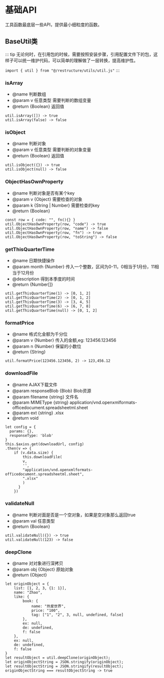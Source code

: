 # 基础API

工具函数最底层一些API，提供最小细粒度的函数。

## BaseUtil类

::: tip
无论何时，在引用包的时候，需要按照安装步骤，引用配置文件下的包，这样子可以统一维护代码，可以简单的理解做了一层转换，提高维护性。

`import { util } from "@/restructure/utils/util.js"`
:::

### isArray

 * @name 判断数组
 * @param v 任意类型 需要判断的数组变量
 * @return {Boolean} 返回值
```javascript:v-pre
util.isArray([]) -> true
util.isArray(false) -> false
```

### isObject
 * @name 判断对象
 * @param v 任意类型 需要判断的对象变量
 * @return {Boolean} 返回值
```javascript:v-pre
util.isObject({}) -> true
util.isObject(null) -> false
```

### ObjectHasOwnProperty

* @name 判断对象是否有某个key
* @param v {Object} 需要检查的对象
* @param k {String | Number} 需要检查的key
* @return {Boolean}

```javascript:v-pre
const row = { code: "", fn(){} }
util.ObjectHasOwnProperty(row, "code") -> true
util.ObjectHasOwnProperty(row, "name") -> false
util.ObjectHasOwnProperty(row, "fn") -> true
util.ObjectHasOwnProperty(row, "toString") -> false
```

### getThisQuarterTime

* @name 日期快捷操作
* @param month {Number} 传入一个整数，区间为0-11，0相当于1月份，11相当于12月份
* @description 得到本季度的时间
* @return {Number[]}

```javascript:v-pre
util.getThisQuarterTime(1) -> [0, 1, 2]
util.getThisQuarterTime(2) -> [0, 1, 2]
util.getThisQuarterTime(3) -> [3, 4, 5]
util.getThisQuarterTime(6) -> [6, 7, 8]
util.getThisQuarterTime(null) -> [0, 1, 2]
```
### formatPrice

* @name 格式化金额为千分位
* @param v {Number} 传入的金额,eg: 123456.123456
* @param n {Number} 保留的小数位
* @return {String} 

```javascript:v-pre
util.formatPrice(123456.123456, 2) -> 123,456.12
```

### downloadFile

* @name AJAX下载文件
* @param responseBlob {Blob} Blob资源
* @param filename {string} 文件名
* @param MIMEType {string} application/vnd.openxmlformats-officedocument.spreadsheetml.sheet
* @param ext {string} .xlsx
* @return void

```javascript:v-pre
let config = {
  params: {},
  responseType: 'blob'
}
this.$axios.get(downloadUrl, config)
.then(v => {
    if (v.data.size) {
        this.downloadFile(
        v, 
        '', 
        "application/vnd.openxmlformats-officedocument.spreadsheetml.sheet",
        ".xlsx"
        )
      }
    })
```
### validateNull

* @name 判断对面是否是一个空对象，如果是空对象那么返回true
* @param val 任意类型
* @return {Boolean}

```javascript:v-pre
util.validateNull({}) -> true
util.validateNull(123) -> false
```

### deepClone


* @name 对对象进行深拷贝
* @param obj {Object} 原始对象
* @return {Object}

```javascript:v-pre
let originObject = {
    list: [1, 2, 3, {1: 1}],
    name: "Zhao",
    like: {
        book: {
            name: "热爱世界",
            price: "100",
            tag: ["1", "2", 3, null, undefined, false]
        },
        ex: null,
        de: undefined,
        f: false
    },
    ex: null,
    de: undefined,
    f: false
}
let resultObject = util.deepClone(originObject);
let originObjectString = JSON.stringify(originObject);
let resultObjectString = JSON.stringify(resultObject);
originObjectString === resultObjectString -> true
```